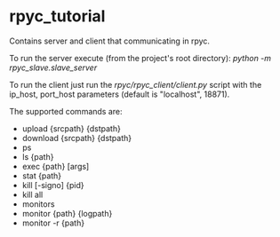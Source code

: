 # rpyc_tutorial

Contains server and client that communicating in rpyc.

To run the server execute (from the project's root directory): <i>python -m rpyc_slave.slave_server</i>

To run the client just run the <i>rpyc/rpyc_client/client.py</i> script with the ip_host, port_host parameters (default is "localhost", 18871).

The supported commands are:

  - upload {srcpath} {dstpath}
  - download {srcpath} {dstpath}
  - ps
  - ls {path}
  - exec {path} [args]
  - stat {path}
  - kill [-signo] {pid}
  - kill all
  - monitors
  - monitor {path} {logpath}
  - monitor -r {path}

  
